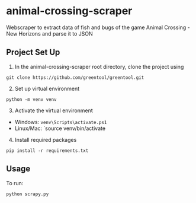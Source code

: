 # animal-crossing-scraper
Webscraper to extract data of fish and bugs of the game Animal Crossing - New Horizons and parse it to JSON

## Project Set Up
1. In the animal-crossing-scraper root directory, clone the project using 
```
git clone https://github.com/greentool/greentool.git
```

2. Set up virtual environment
```
python -m venv venv
```

3. Activate the virtual environment
- Windows: `venv\Scripts\activate.ps1`
- Linux/Mac: `source venv/bin/activate

4. Install required packages
```
pip install -r requirements.txt
```

## Usage
To run:
```
python scrapy.py
```
